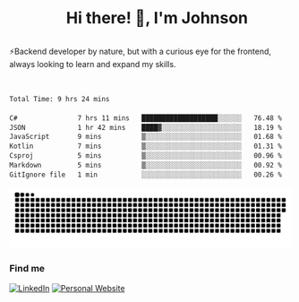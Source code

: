 <div id="user-content-toc">
  <ul align="center">
    <summary><h1 style="display: inline-block">Hi there! 👋, I'm Johnson</h1></summary>
  </ul>
</div>

⚡Backend developer by nature, but with a curious eye for the frontend, always looking to learn and expand my skills.

<br>


<!--START_SECTION:waka-->

```txt
Total Time: 9 hrs 24 mins

C#               7 hrs 11 mins   ███████████████████░░░░░░   76.48 %
JSON             1 hr 42 mins    ████▓░░░░░░░░░░░░░░░░░░░░   18.19 %
JavaScript       9 mins          ▒░░░░░░░░░░░░░░░░░░░░░░░░   01.68 %
Kotlin           7 mins          ▒░░░░░░░░░░░░░░░░░░░░░░░░   01.31 %
Csproj           5 mins          ▒░░░░░░░░░░░░░░░░░░░░░░░░   00.96 %
Markdown         5 mins          ▒░░░░░░░░░░░░░░░░░░░░░░░░   00.92 %
GitIgnore file   1 min           ░░░░░░░░░░░░░░░░░░░░░░░░░   00.26 %
```

<!--END_SECTION:waka-->

<picture>
  <source  srcset="https://github.com/joshwambere/joshwambere/blob/output/github-contribution-grid-snake-dark.svg?palette=github-dark">
  <source  srcset="https://github.com/joshwambere/joshwambere/blob/output/github-contribution-grid-snake.svg">
  <img alt="github contribution grid snake animation" src="https://github.com/joshwambere/joshwambere/blob/output/github-contribution-grid-snake.svg">
</picture>

### Find me
<a href="https://www.linkedin.com/in/dusabe-johnson" target="_blank"><img src="https://img.shields.io/badge/LinkedIn-%230077B5.svg?&style=flat&logo=linkedin&logoColor=white" alt="LinkedIn"></a>
‎‎ [![Personal Website](https://img.shields.io/badge/visit-Johnsonis.me-blue)](https://johnsonis.me/)

